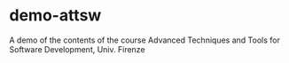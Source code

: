 # demo-attsw
A demo of the contents of the course Advanced Techniques and Tools for Software Development, Univ. Firenze
